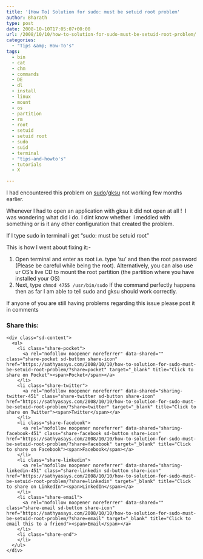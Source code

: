 ```yaml
---
title: '[How To] Solution for sudo: must be setuid root problem'
author: Bharath
type: post
date: 2008-10-10T17:05:07+00:00
url: /2008/10/10/how-to-solution-for-sudo-must-be-setuid-root-problem/
categories:
  - "Tips &amp; How-To's"
tags:
  - bin
  - cat
  - chm
  - commands
  - DE
  - dl
  - install
  - linux
  - mount
  - os
  - partition
  - rm
  - root
  - setuid
  - setuid root
  - sudo
  - suid
  - terminal
  - "tips-and-howto's"
  - tutorials
  - X

---
```

I had encountered this problem on [sudo][1]/[gksu][2] not working few months earlier.

Whenever I had to open an application with gksu it did not open at all !  I was wondering what did i do. I dint know whether  i meddled with something or is it any other configuration that created the problem.

If I type sudo in terminal i get &#8220;sudo: must be setuid root&#8221;

This is how I went about fixing it:-

  1. Open terminal and enter as root i.e. type &#8216;su&#8217; and then the root password (Please be careful while being the root). Alternatively, you can also use ur OS&#8217;s live CD to mount the root partition (the partition where you have installed your OS)
  2. Next, type `chmod 4755 /usr/bin/sudo` If the command perfectly happens then as far I am able to tell sudo and gksu should work correctly.

If anyone of you are still having problems regarding this issue please post it in comments

<div class="sharedaddy sd-sharing-enabled">
  <div class="robots-nocontent sd-block sd-social sd-social-icon-text sd-sharing">
    <h3 class="sd-title">
      Share this:
    </h3>
    
    <div class="sd-content">
      <ul>
        <li class="share-pocket">
          <a rel="nofollow noopener noreferrer" data-shared="" class="share-pocket sd-button share-icon" href="https://sathyasays.com/2008/10/10/how-to-solution-for-sudo-must-be-setuid-root-problem/?share=pocket" target="_blank" title="Click to share on Pocket"><span>Pocket</span></a>
        </li>
        <li class="share-twitter">
          <a rel="nofollow noopener noreferrer" data-shared="sharing-twitter-451" class="share-twitter sd-button share-icon" href="https://sathyasays.com/2008/10/10/how-to-solution-for-sudo-must-be-setuid-root-problem/?share=twitter" target="_blank" title="Click to share on Twitter"><span>Twitter</span></a>
        </li>
        <li class="share-facebook">
          <a rel="nofollow noopener noreferrer" data-shared="sharing-facebook-451" class="share-facebook sd-button share-icon" href="https://sathyasays.com/2008/10/10/how-to-solution-for-sudo-must-be-setuid-root-problem/?share=facebook" target="_blank" title="Click to share on Facebook"><span>Facebook</span></a>
        </li>
        <li class="share-linkedin">
          <a rel="nofollow noopener noreferrer" data-shared="sharing-linkedin-451" class="share-linkedin sd-button share-icon" href="https://sathyasays.com/2008/10/10/how-to-solution-for-sudo-must-be-setuid-root-problem/?share=linkedin" target="_blank" title="Click to share on LinkedIn"><span>LinkedIn</span></a>
        </li>
        <li class="share-email">
          <a rel="nofollow noopener noreferrer" data-shared="" class="share-email sd-button share-icon" href="https://sathyasays.com/2008/10/10/how-to-solution-for-sudo-must-be-setuid-root-problem/?share=email" target="_blank" title="Click to email this to a friend"><span>Email</span></a>
        </li>
        <li class="share-end">
        </li>
      </ul>
    </div>
  </div>
</div>

 [1]: http://www.tech-faq.com/sudo.shtml
 [2]: http://linux.about.com/cs/linux101/g/gksu.htm